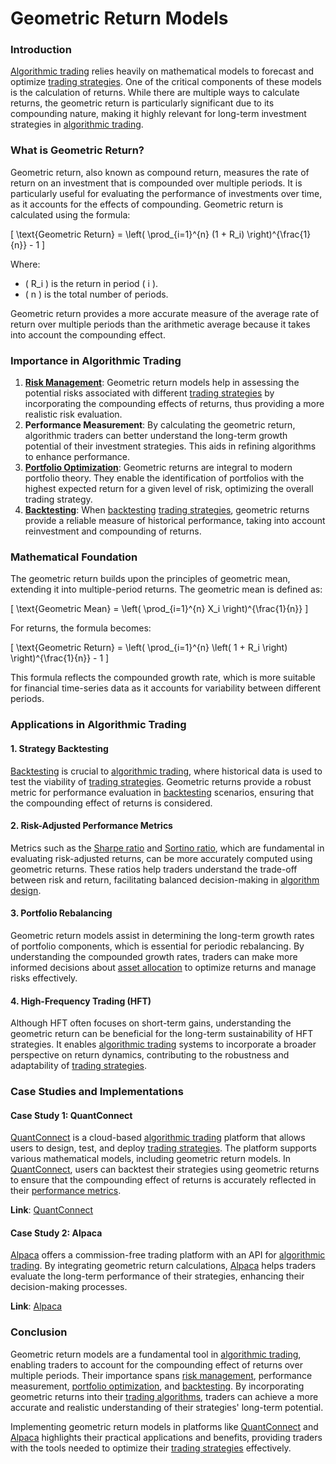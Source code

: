 # Geometric Return Models

### Introduction

[Algorithmic trading](../a/algorithmic_trading.md) relies heavily on mathematical models to forecast and optimize [trading strategies](../t/trading_strategies.md). One of the critical components of these models is the calculation of returns. While there are multiple ways to calculate returns, the geometric return is particularly significant due to its compounding nature, making it highly relevant for long-term investment strategies in [algorithmic trading](../a/algorithmic_trading.md).

### What is Geometric Return?

Geometric return, also known as compound return, measures the rate of return on an investment that is compounded over multiple periods. It is particularly useful for evaluating the performance of investments over time, as it accounts for the effects of compounding. Geometric return is calculated using the formula:

\[ 
\text{Geometric Return} = \left( \prod_{i=1}^{n} (1 + R_i) \right)^{\frac{1}{n}} - 1 
\]

Where:
- \( R_i \) is the return in period \( i \).
- \( n \) is the total number of periods.

Geometric return provides a more accurate measure of the average rate of return over multiple periods than the arithmetic average because it takes into account the compounding effect.

### Importance in Algorithmic Trading

1. **[Risk Management](../r/risk_management.md)**: Geometric return models help in assessing the potential risks associated with different [trading strategies](../t/trading_strategies.md) by incorporating the compounding effects of returns, thus providing a more realistic risk evaluation.
2. **Performance Measurement**: By calculating the geometric return, algorithmic traders can better understand the long-term growth potential of their investment strategies. This aids in refining algorithms to enhance performance.
3. **[Portfolio Optimization](../p/portfolio_optimization.md)**: Geometric returns are integral to modern portfolio theory. They enable the identification of portfolios with the highest expected return for a given level of risk, optimizing the overall trading strategy.
4. **[Backtesting](../b/backtesting.md)**: When [backtesting](../b/backtesting.md) [trading strategies](../t/trading_strategies.md), geometric returns provide a reliable measure of historical performance, taking into account reinvestment and compounding of returns.

### Mathematical Foundation

The geometric return builds upon the principles of geometric mean, extending it into multiple-period returns. The geometric mean is defined as:

\[ 
\text{Geometric Mean} = \left( \prod_{i=1}^{n} X_i \right)^{\frac{1}{n}} 
\]

For returns, the formula becomes:

\[ 
\text{Geometric Return} = \left( \prod_{i=1}^{n} \left( 1 + R_i \right) \right)^{\frac{1}{n}} - 1 
\]

This formula reflects the compounded growth rate, which is more suitable for financial time-series data as it accounts for variability between different periods.

### Applications in Algorithmic Trading

#### 1. Strategy Backtesting

[Backtesting](../b/backtesting.md) is crucial to [algorithmic trading](../a/algorithmic_trading.md), where historical data is used to test the viability of [trading strategies](../t/trading_strategies.md). Geometric returns provide a robust metric for performance evaluation in [backtesting](../b/backtesting.md) scenarios, ensuring that the compounding effect of returns is considered.

#### 2. Risk-Adjusted Performance Metrics

Metrics such as the [Sharpe ratio](../s/sharpe_ratio.md) and [Sortino ratio](../s/sortino_ratio.md), which are fundamental in evaluating risk-adjusted returns, can be more accurately computed using geometric returns. These ratios help traders understand the trade-off between risk and return, facilitating balanced decision-making in [algorithm design](../a/algorithm_design.md).

#### 3. Portfolio Rebalancing

Geometric return models assist in determining the long-term growth rates of portfolio components, which is essential for periodic rebalancing. By understanding the compounded growth rates, traders can make more informed decisions about [asset allocation](../a/asset_allocation.md) to optimize returns and manage risks effectively.

#### 4. High-Frequency Trading (HFT)

Although HFT often focuses on short-term gains, understanding the geometric return can be beneficial for the long-term sustainability of HFT strategies. It enables [algorithmic trading](../a/algorithmic_trading.md) systems to incorporate a broader perspective on return dynamics, contributing to the robustness and adaptability of [trading strategies](../t/trading_strategies.md).

### Case Studies and Implementations

#### Case Study 1: QuantConnect

[QuantConnect](../q/quantconnect.md) is a cloud-based [algorithmic trading](../a/algorithmic_trading.md) platform that allows users to design, test, and deploy [trading strategies](../t/trading_strategies.md). The platform supports various mathematical models, including geometric return models. In [QuantConnect](../q/quantconnect.md), users can backtest their strategies using geometric returns to ensure that the compounding effect of returns is accurately reflected in their [performance metrics](../p/performance_metrics.md).

**Link**: [QuantConnect](https://www.quantconnect.com)

#### Case Study 2: Alpaca

[Alpaca](../a/alpaca.md) offers a commission-free trading platform with an API for [algorithmic trading](../a/algorithmic_trading.md). By integrating geometric return calculations, [Alpaca](../a/alpaca.md) helps traders evaluate the long-term performance of their strategies, enhancing their decision-making processes.

**Link**: [Alpaca](https://alpaca.markets)

### Conclusion

Geometric return models are a fundamental tool in [algorithmic trading](../a/algorithmic_trading.md), enabling traders to account for the compounding effect of returns over multiple periods. Their importance spans [risk management](../r/risk_management.md), performance measurement, [portfolio optimization](../p/portfolio_optimization.md), and [backtesting](../b/backtesting.md). By incorporating geometric returns into their [trading algorithms](../t/trading_algorithms.md), traders can achieve a more accurate and realistic understanding of their strategies' long-term potential.

Implementing geometric return models in platforms like [QuantConnect](../q/quantconnect.md) and [Alpaca](../a/alpaca.md) highlights their practical applications and benefits, providing traders with the tools needed to optimize their [trading strategies](../t/trading_strategies.md) effectively.
